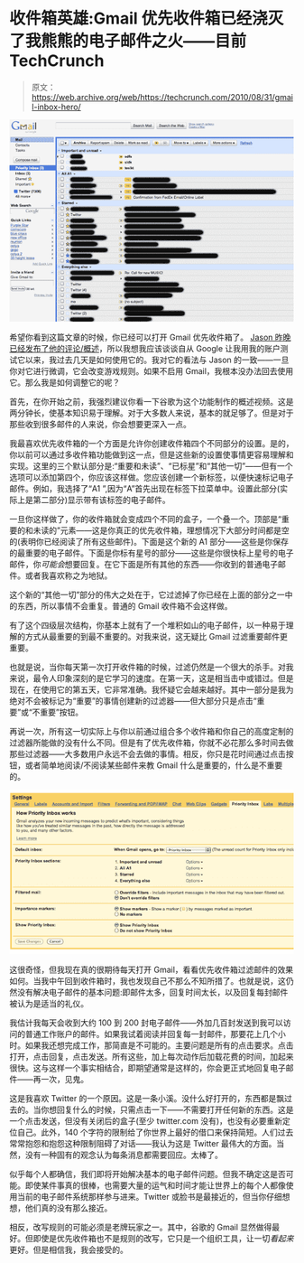 # 收件箱英雄:Gmail 优先收件箱已经浇灭了我熊熊的电子邮件之火——目前 TechCrunch

> 原文：<https://web.archive.org/web/https://techcrunch.com/2010/08/31/gmail-inbox-hero/>

![](img/b1bf1a55141afcdb50551a914a6ae5d7.png "gma1")

希望你看到这篇文章的时候，你已经可以打开 Gmail 优先收件箱了。 [Jason 昨晚已经发布了他的评论/概述](https://web.archive.org/web/20221006114913/https://beta.techcrunch.com/2010/08/30/gmail-priority-inbox/)，所以我想我应该谈谈自从 Google 让我用我的账户测试它以来，我过去几天是如何使用它的。我对它的看法与 Jason 的一致——一旦你对它进行微调，它会改变游戏规则。如果不启用 Gmail，我根本没办法回去使用它。那么我是如何调整它的呢？

首先，在你开始之前，我强烈建议你看一下谷歌为这个功能制作的概述视频。这是两分钟长，使基本知识易于理解。对于大多数人来说，基本的就足够了。但是对于那些收到很多邮件的人来说，你会想要更深入一点。

我最喜欢优先收件箱的一个方面是允许你创建收件箱四个不同部分的设置。是的，你以前可以通过多收件箱功能做到这一点，但是这些新的设置使事情更容易理解和实现。这里的三个默认部分是:“重要和未读”、“已标星”和“其他一切”——但有一个选项可以添加第四个，你应该这样做。您应该创建一个新标签，以便快速标记电子邮件。例如，我选择了“A1 ”,因为“A”首先出现在标签下拉菜单中。设置此部分(实际上是第二部分)显示带有该标签的电子邮件。

一旦你这样做了，你的收件箱就会变成四个不同的盒子，一个叠一个。顶部是“重要的和未读的”元素——这是你真正的优先收件箱，理想情况下大部分时间都是空的(表明你已经阅读了所有这些邮件)。下面是这个新的 A1 部分——这些是你保存的最重要的电子邮件。下面是你标有星号的部分——这些是你很快标上星号的电子邮件，你*可能会*想要回复。在它下面是所有其他的东西——你收到的普通电子邮件。或者我喜欢称之为地狱。

这个新的“其他一切”部分的伟大之处在于，它过滤掉了你已经在上面的部分之一中的东西，所以事情不会重复。普通的 Gmail 收件箱不会这样做。

有了这个四级层次结构，你基本上就有了一个堆积如山的电子邮件，以一种易于理解的方式从最重要的到最不重要的。对我来说，这无疑比 Gmail 过滤重要邮件更重要。

也就是说，当你每天第一次打开收件箱的时候，过滤仍然是一个很大的杀手。对我来说，最令人印象深刻的是它学习的速度。在第一天，这是相当击中或错过。但是现在，在使用它的第五天，它非常准确。我怀疑它会越来越好。其中一部分是我为绝对不会被标记为“重要”的事情创建新的过滤器——但大部分只是点击“重要”或“不重要”按钮。

再说一次，所有这一切实际上与你以前通过组合多个收件箱和你自己的高度定制的过滤器所能做的没有什么不同。但是有了优先收件箱，你就不必花那么多时间去做那些过滤器——大多数用户永远不会去做的事情。相反，你只是花时间通过点击按钮，或者简单地阅读/不阅读某些邮件来教 Gmail 什么是重要的，什么是不重要的。

![](img/7501daadf548f237ef30cb449b5db7f4.png "b")

这很奇怪，但我现在真的很期待每天打开 Gmail，看看优先收件箱过滤邮件的效果如何。当我中午回到收件箱时，我也发现自己不那么不知所措了。也就是说，这仍然没有解决电子邮件的基本问题:即邮件太多，回复时间太长，以及回复每封邮件被认为是适当的礼仪。

我估计我每天会收到大约 100 到 200 封电子邮件——外加几百封发送到我可以访问的普通工作账户的邮件。如果我试着阅读并回复每一封邮件，那要花上几个小时。如果我还想完成工作，那简直是不可能的。主要问题是所有的点击要求。点击打开，点击回复，点击发送。所有这些，加上每次动作后加载花费的时间，加起来很快。这与这样一个事实相结合，即期望通常是这样的，你会更正式地回复电子邮件——再一次，见鬼。

这是我喜欢 Twitter 的一个原因。这是一条小溪。没什么好打开的，东西都是飘过去的。当你想回复什么的时候，只需点击一下——不需要打开任何新的东西。这是一个点击发送，但没有关闭后的盒子(至少 twitter.com 没有)，也没有必要重新定位自己。此外，140 个字符的限制给了你世界上最好的借口来保持简短。人们过去常常抱怨和抱怨这种限制阻碍了对话——我认为这是 Twitter 最伟大的方面。当然，没有一种固有的观念认为每条消息都需要回应。太棒了。

似乎每个人都确信，我们即将开始解决基本的电子邮件问题。但我不确定这是否可能。即使某件事真的很棒，也需要大量的运气和时间才能让世界上的每个人都像使用当前的电子邮件系统那样参与进来。Twitter 或脸书是最接近的，但当你仔细想想，他们真的没有那么接近。

相反，改写规则的可能必须是老牌玩家之一。其中，谷歌的 Gmail 显然做得最好。但即使是优先收件箱也不是规则的改写，它只是一个组织工具，让一切*看起来*更好。但是相信我，我会接受的。